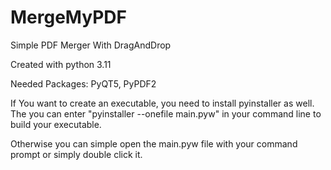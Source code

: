 # MergeMyPDF
Simple PDF Merger With DragAndDrop

Created with python 3.11

Needed Packages:
PyQT5, PyPDF2


If You want to create an executable, you need to install pyinstaller as well.
The you can enter "pyinstaller --onefile main.pyw" in your command line to build your executable.

Otherwise you can simple open the main.pyw file with your command prompt or simply double click it.
